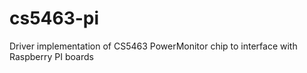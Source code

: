 # cs5463-pi
Driver implementation of CS5463 PowerMonitor chip to interface with Raspberry PI boards
